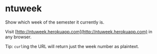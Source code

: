 ntuweek
=======

Show which week of the semester it currently is.

Visit [http://ntuweek.herokuapp.com](http://ntuweek.herokuapp.com) in any browser.

Tip: `curl`ing the URL will return just the week number as plaintext.

